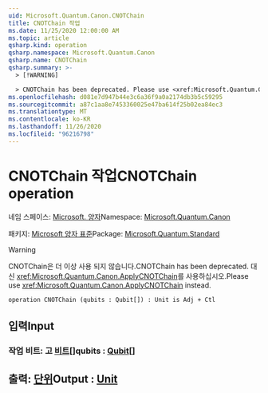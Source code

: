 ```yaml
---
uid: Microsoft.Quantum.Canon.CNOTChain
title: CNOTChain 작업
ms.date: 11/25/2020 12:00:00 AM
ms.topic: article
qsharp.kind: operation
qsharp.namespace: Microsoft.Quantum.Canon
qsharp.name: CNOTChain
qsharp.summary: >-
  > [!WARNING]

  > CNOTChain has been deprecated. Please use <xref:Microsoft.Quantum.Canon.ApplyCNOTChain> instead.
ms.openlocfilehash: d081e7d947b44e3c6a36f9a0a2174db3b5c59295
ms.sourcegitcommit: a87c1aa8e7453360025e47ba614f25b02ea84ec3
ms.translationtype: MT
ms.contentlocale: ko-KR
ms.lasthandoff: 11/26/2020
ms.locfileid: "96216798"
---
```

# <a name="cnotchain-operation"></a><span data-ttu-id="49dc9-102">CNOTChain 작업</span><span class="sxs-lookup"><span data-stu-id="49dc9-102">CNOTChain operation</span></span>

<span data-ttu-id="49dc9-103">네임 스페이스: [Microsoft. 양자](xref:Microsoft.Quantum.Canon)</span><span class="sxs-lookup"><span data-stu-id="49dc9-103">Namespace: [Microsoft.Quantum.Canon](xref:Microsoft.Quantum.Canon)</span></span>

<span data-ttu-id="49dc9-104">패키지: [Microsoft 양자 표준](https://nuget.org/packages/Microsoft.Quantum.Standard)</span><span class="sxs-lookup"><span data-stu-id="49dc9-104">Package: [Microsoft.Quantum.Standard](https://nuget.org/packages/Microsoft.Quantum.Standard)</span></span>


> [!WARNING]
> <span data-ttu-id="49dc9-105">CNOTChain은 더 이상 사용 되지 않습니다.</span><span class="sxs-lookup"><span data-stu-id="49dc9-105">CNOTChain has been deprecated.</span></span> <span data-ttu-id="49dc9-106">대신 <xref:Microsoft.Quantum.Canon.ApplyCNOTChain>를 사용하십시오.</span><span class="sxs-lookup"><span data-stu-id="49dc9-106">Please use <xref:Microsoft.Quantum.Canon.ApplyCNOTChain> instead.</span></span>



```qsharp
operation CNOTChain (qubits : Qubit[]) : Unit is Adj + Ctl
```


## <a name="input"></a><span data-ttu-id="49dc9-107">입력</span><span class="sxs-lookup"><span data-stu-id="49dc9-107">Input</span></span>

### <a name="qubits--qubit"></a><span data-ttu-id="49dc9-108">작업 비트: 고 [비트](xref:microsoft.quantum.lang-ref.qubit)[]</span><span class="sxs-lookup"><span data-stu-id="49dc9-108">qubits : [Qubit](xref:microsoft.quantum.lang-ref.qubit)[]</span></span>





## <a name="output--unit"></a><span data-ttu-id="49dc9-109">출력: [단위](xref:microsoft.quantum.lang-ref.unit)</span><span class="sxs-lookup"><span data-stu-id="49dc9-109">Output : [Unit](xref:microsoft.quantum.lang-ref.unit)</span></span>


